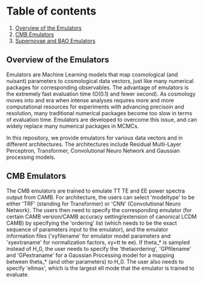 # Table of contents
1. [Overview of the Emulators](#overview)
2. [CMB Emulators](#CMB)
3. [Supernovae and BAO Emulators](#SNBAO)

## Overview of the Emulators

Emulators are Machine Learning models that map cosmological (and nuisant) parameters to cosmological data vectors, just like many numerical packages for corresponding observables. The advantage of emulators is the extremely fast evaluation time (O(0.1) and fewer second). As cosmology moves into and era when intense analyses requires more and more computational resources for experiments with advancing precisoin and resolution, many traditional numerical packages become too slow in terms of evaluation time. Emulators are developed to overcome this issue, and can widely replace many numerical packages in MCMCs.

In this repository, we provide emulators for various data vectors and in different architectures. The architectures include Residual Multi-Layer Perceptron, Transformer, Convolutional Neuro Network and Gaussian processing models.

## CMB Emulators

The CMB emulators are trained to emulate TT TE and EE power spectra output from CAMB. For architecture, the users can select 'modeltype' to be either 'TRF' (standing for Transformer) or 'CNN' (Convolutional Neuro Network). The users then need to specify the corresponding emulator (for certain CAMB version/CAMB accuracy setting/extension of canonical LCDM CAMB) by specifying the 'ordering' list (which needs to be the exact sequence of parameters input to the emulator), and the emulator information files ('xyfilename' for emulator model parameters and 'xyextraname' for normalization factors, xy=tt te ee). If theta_* is sampled instead of H_0, the user needs to specify the 'thetaordering', 'GPfilename' and 'GPextraname' for a Gaussian Processing model for a mapping between theta_* (and other parameters) to H_0. The user also needs to specify 'ellmax', which is the largest ell mode that the emulator is trained to evaluate.

